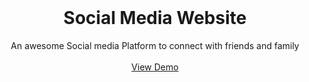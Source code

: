 <!-- PROJECT LOGO -->
<br />
<div align="center">
  
  <h1 align="center">Social Media Website</h1>

  <p align="center">
    An awesome Social media Platform to connect with friends and family
    <br />
    <br />
    <a href="https://nikitavishwakarma0322.github.io/Social-Media-Website/">View Demo</a>
  </p>
</div>
